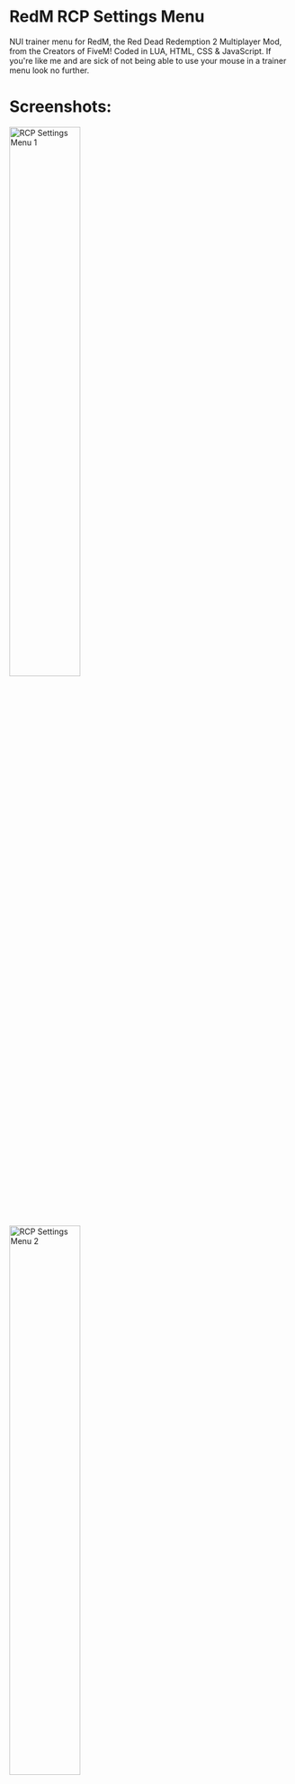 # RedM RCP Settings Menu
NUI trainer menu for RedM, the Red Dead Redemption 2 Multiplayer Mod, from the Creators of FiveM! Coded in LUA, HTML, CSS &amp; JavaScript.
If you're like me and are sick of not being able to use your mouse in a trainer menu look no further.
# Screenshots:
<div style="display:inline">
<img src="https://www.rcpisawesome.co.uk/dev/RedmRCPsettings/1.png" alt="RCP Settings Menu 1" width="50%">
<img src="https://www.rcpisawesome.co.uk/dev/RedmRCPsettings/2.png" alt="RCP Settings Menu 2" width="50%">
<img src="https://www.rcpisawesome.co.uk/dev/RedmRCPsettings/3.png" alt="RCP Settings Menu 3" width="50%">
</div>
# Features:
Do /rcpsettings in the RedM chat to open the menu
Click the X or press Escape to close
Toggling the Blue Switch in the top right changes whether only 1 button gets highlighted when clicked or any of them
Clicking the menu title resets the buttons back to their red colour

# Issues/Bugs &amp; New Features:
If you find a bug, issue or error or if you want to request a new feature, [create an issue!](https://github.com/RCPisAwesome/RedmRCPsettings/issues)
Current Issue: Kill Entity or Revive Entity don't work sometimes, seems to be a RDR2/RedM issue
